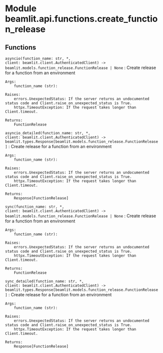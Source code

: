 Module beamlit.api.functions.create_function_release
====================================================

Functions
---------

`asyncio(function_name: str, *, client: beamlit.client.AuthenticatedClient) ‑> beamlit.models.function_release.FunctionRelease | None`
:   Create release for a function from an environment
    
    Args:
        function_name (str):
    
    Raises:
        errors.UnexpectedStatus: If the server returns an undocumented status code and Client.raise_on_unexpected_status is True.
        httpx.TimeoutException: If the request takes longer than Client.timeout.
    
    Returns:
        FunctionRelease

`asyncio_detailed(function_name: str, *, client: beamlit.client.AuthenticatedClient) ‑> beamlit.types.Response[beamlit.models.function_release.FunctionRelease]`
:   Create release for a function from an environment
    
    Args:
        function_name (str):
    
    Raises:
        errors.UnexpectedStatus: If the server returns an undocumented status code and Client.raise_on_unexpected_status is True.
        httpx.TimeoutException: If the request takes longer than Client.timeout.
    
    Returns:
        Response[FunctionRelease]

`sync(function_name: str, *, client: beamlit.client.AuthenticatedClient) ‑> beamlit.models.function_release.FunctionRelease | None`
:   Create release for a function from an environment
    
    Args:
        function_name (str):
    
    Raises:
        errors.UnexpectedStatus: If the server returns an undocumented status code and Client.raise_on_unexpected_status is True.
        httpx.TimeoutException: If the request takes longer than Client.timeout.
    
    Returns:
        FunctionRelease

`sync_detailed(function_name: str, *, client: beamlit.client.AuthenticatedClient) ‑> beamlit.types.Response[beamlit.models.function_release.FunctionRelease]`
:   Create release for a function from an environment
    
    Args:
        function_name (str):
    
    Raises:
        errors.UnexpectedStatus: If the server returns an undocumented status code and Client.raise_on_unexpected_status is True.
        httpx.TimeoutException: If the request takes longer than Client.timeout.
    
    Returns:
        Response[FunctionRelease]